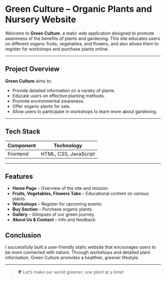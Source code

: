 # Green Culture – Organic Plants and Nursery Website

Welcome to **Green Culture**, a static web application designed to promote awareness of the benefits of plants and gardening. 
This site educates users on different organic fruits, vegetables, and flowers, and also allows them to register for workshops and purchase plants online.

---

## Project Overview

**Green Culture** aims to:
- Provide detailed information on a variety of plants.
- Educate users on effective planting methods.
- Promote environmental awareness.
- Offer organic plants for sale.
- Allow users to participate in workshops to learn more about gardening.


---

## Tech Stack

| Component | Technology         |
|----------|--------------------|
| Frontend | HTML, CSS, JavaScript |


---

##  Features

- **Home Page** – Overview of the site and mission.
- **Fruits, Vegetables, Flowers Tabs** – Educational content on various plants.
- **Workshops** – Register for upcoming events.
- **Buy Section** – Purchase organic plants.
- **Gallery** – Glimpses of our green journey.
- **About Us & Contact** – Info and feedback.



##  Conclusion

I successfully built a user-friendly static website that encourages users to be more connected with nature. 
Through workshops and detailed plant information, Green Culture promotes a healthier, greener lifestyle.

---

> 🌍 Let’s make our world greener, one plant at a time!
